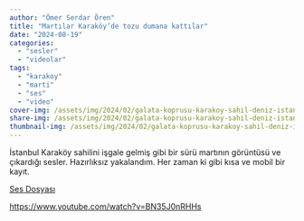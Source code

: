 ```yaml
---
author: "Ömer Serdar Ören"
title: "Martılar Karaköy’de tozu dumana kattılar"
date: "2024-08-19"
categories: 
  - "sesler"
  - "videolar"
tags: 
  - "karakoy"
  - "marti"
  - "ses"
  - "video"
cover-img: /assets/img/2024/02/galata-koprusu-karakoy-sahil-deniz-istanbul-ocak-2023-759x1024-1.jpg
share-img: /assets/img/2024/02/galata-koprusu-karakoy-sahil-deniz-istanbul-ocak-2023-759x1024-1.jpg
thumbnail-img: /assets/img/2024/02/galata-koprusu-karakoy-sahil-deniz-istanbul-ocak-2023-759x1024-1.jpg
---
```


İstanbul Karaköy sahilini işgale gelmiş gibi bir sürü martının görüntüsü ve çıkardığı sesler. Hazırlıksız yakalandım. Her zaman ki gibi kısa ve mobil bir kayıt.

[Ses Dosyası](/assets/sounds/2024/08/martilar-karakoyde-tozu-dumana-kattilar.mp3)

<https://www.youtube.com/watch?v=BN35J0nRHHs>


